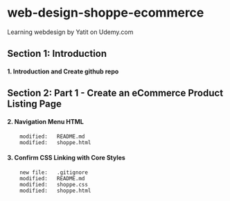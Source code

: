 # web-design-shoppe-ecommerce
Learning webdesign by Yatit on Udemy.com


## Section 1: Introduction


#### 1. Introduction and Create github repo


## Section 2: Part 1 - Create an eCommerce Product Listing Page


#### 2. Navigation Menu HTML

        modified:   README.md
        modified:   shoppe.html


#### 3. Confirm CSS Linking with Core Styles

        new file:   .gitignore
        modified:   README.md
        modified:   shoppe.css
        modified:   shoppe.html